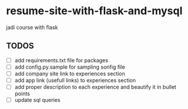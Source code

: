 # resume-site-with-flask-and-mysql

jadi course with flask

## TODOS

- [ ] add requirements.txt file for packages
- [ ] add config.py.sample for sampling sonfig file
- [ ] add company site link to experiences section
- [ ] add app link (usefull links) to experiences section
- [ ] add proper description to each experience and beautify it in bullet points
- [ ] update sql queries
